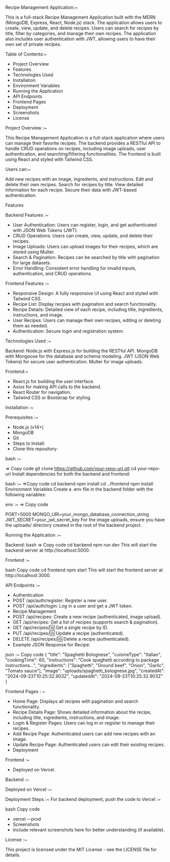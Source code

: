 Recipe Management Application:~

This is a full-stack Recipe Management Application built with the MERN (MongoDB, Express, React, Node.js) stack. The application allows users to create, view, update, and delete recipes. Users can search for recipes by title, filter by categories, and manage their own recipes. The application also includes user authentication with JWT, allowing users to have their own set of private recipes.

Table of Contents:~

- Project Overview
- Features
- Technologies Used
- Installation
- Environment Variables
- Running the Application
- API Endpoints
- Frontend Pages
- Deployment
- Screenshots
- License

Project Overview :~

This Recipe Management Application is a full-stack application where users can manage their favorite recipes. The backend provides a RESTful API to handle CRUD operations on recipes, including image uploads, user authentication, and searching/filtering functionalities. The frontend is built using React and styled with Tailwind CSS.

Users can:~

Add new recipes with an image, ingredients, and instructions.
Edit and delete their own recipes.
Search for recipes by title.
View detailed information for each recipe.
Secure their data with JWT-based authentication.

Features

Backend Features :~

* User Authentication: Users can register, login, and get authenticated with JSON Web Tokens (JWT).
* CRUD Operations: Users can create, view, update, and delete their recipes.
* Image Uploads: Users can upload images for their recipes, which are stored using Multer.
* Search & Pagination: Recipes can be searched by title with pagination for large datasets.
* Error Handling: Consistent error handling for invalid inputs, authentication, and CRUD operations.

Frontend Features :~
* Responsive Design: A fully responsive UI using React and styled with Tailwind CSS.
* Recipe List: Display recipes with pagination and search functionality.
* Recipe Details: Detailed view of each recipe, including title, ingredients, instructions, and image.
* User Recipes: Users can manage their own recipes, editing or deleting them as needed.
* Authentication: Secure login and registration system.

Technologies Used :~

Backend:
Node.js with Express.js for building the RESTful API.
MongoDB with Mongoose for the database and schema modeling.
JWT (JSON Web Tokens) for secure user authentication.
Multer for image uploads.

Frontend:~

* React.js for building the user interface.
* Axios for making API calls to the backend.
* React Router for navigation.
* Tailwind CSS or Bootstrap for styling.

Installation :~

Prerequisites :~

* Node.js (v14+)
* MongoDB
* Git
* Steps to Install:
* Clone this repository:

bash :~

=> Copy code
git clone https://github.com/your-repo-url.git
cd your-repo-url
Install dependencies for both the backend and frontend:

bash :~ 
=>Copy code
cd backend
npm install
cd ../frontend
npm install
Environment Variables
Create a .env file in the backend folder with the following variables:

env :~
=> Copy code

PORT=5000
MONGO_URI=your_mongo_database_connection_string
JWT_SECRET=your_jwt_secret_key
For the image uploads, ensure you have the uploads/ directory created in the root of the backend project.

Running the Application :~

Backend:
bash
=> Copy code
cd backend
npm run dev
This will start the backend server at http://localhost:5000.

Frontend :~

bash
Copy code
cd frontend
npm start
This will start the frontend server at http://localhost:3000.

API Endpoints :~

* Authentication
* POST /api/auth/register: Register a new user.
* POST /api/auth/login: Log in a user and get a JWT token.
* Recipe Management
* POST /api/recipes: Create a new recipe (authenticated, image upload).
* GET /api/recipes: Get a list of recipes (supports search & pagination).
* GET /api/recipes/:id: Get a single recipe by ID.
* PUT /api/recipes/:id: Update a recipe (authenticated).
* DELETE /api/recipes/:id: Delete a recipe (authenticated).
* Example JSON Response for Recipe:
  
json :~
Copy code
{
"title": "Spaghetti Bolognese",
"cuisineType": "Italian",
"cookingTime": 60,
"instructions": "Cook spaghetti according to package instructions...",
"ingredients": ["Spaghetti", "Ground beef", "Onion", "Garlic", "Tomato sauce"],
"image": "uploads/spaghetti_bolognese.jpg",
"createdAt": "2024-09-23T10:25:32.903Z",
"updatedAt": "2024-09-23T10:25:32.903Z"
}

Frontend Pages : ~

* Home Page: Displays all recipes with pagination and search functionality.
* Recipe Details Page: Shows detailed information about the recipe, including title, ingredients, instructions, and image.
* Login & Register Pages: Users can log in or register to manage their recipes.
* Add Recipe Page: Authenticated users can add new recipes with an image.
* Update Recipe Page: Authenticated users can edit their existing recipes.
* Deployment
  
Frontend :~

* Deployed on Vercel.
  
Backend :~

Deployed on Vercel :~

Deployment Steps :~
For backend deployment, push the code to Vercel :~

bash
Copy code
* vercel --prod
* Screenshots
* Include relevant screenshots here for better understanding (if available).

License :~

This project is licensed under the MIT License - see the LICENSE file for details.
